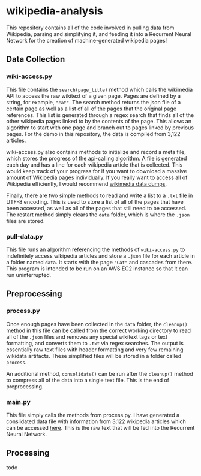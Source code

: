 # wikipedia-analysis
This repository contains all of the code involved in pulling data from Wikipedia, parsing and simplifying it, and feeding it into a Recurrent Neural Network for the creation of machine-generated wikipedia pages! 

## Data Collection
### wiki-access.py
This file contains the `search(page_title)` method which calls the wikimedia API to access the raw wikitext of a given page. Pages are defined by a string, for example, `"cat"`. The search method returns the json file of a certain page as well as a list of all of the pages that the original page references. This list is generated through a regex search that finds all of the other wikipedia pages linked to by the contents of the page. This allows an algorithm to start with one page and branch out to pages linked by previous pages. For the demo in this repository, the data is compiled from 3,122 articles.

wiki-access.py also contains methods to initialize and record a meta file, which stores the progress of the api-calling algorithm. A file is generated each day and has a line for each wikipedia article that is collected. This would keep track of your progress for if you want to download a massive amount of Wikipedia pages individually. If you really want to access all of Wikipedia efficiently, I would recommend [wikimedia data dumps](https://dumps.wikimedia.org/).

Finally, there are two simple methods to read and write a list to a `.txt` file in UTF-8 encoding. This is used to store a list of all of the pages that have been accessed, as well as all of the pages that still need to be accessed.
The restart method simply clears the `data` folder, which is where the `.json` files are stored.

### pull-data.py
This file runs an algorithm referencing the methods of `wiki-access.py` to indefinitely access wikipedia articles and store a `.json` file for each article in a folder named `data`. It starts with the page `"Cat"` and cascades from there. This program is intended to be run on an AWS EC2 instance so that it can run uninterrupted.

## Preprocessing
### process.py
Once enough pages have been collected in the `data` folder, the `cleanup()` method in this file can be called from the correct working directory to read all of the `.json` files and removes any special wikitext tags or text formatting, and converts them to `.txt` via regex searches. The output is essentially raw text files with header formatting and very few remaining wikidata artifacts. These simplified files will be stored in a folder called `process`.

An additional method, `consolidate()` can be run after the `cleanup()` method to compress all of the data into a single text file. This is the end of preprocessing.

### main.py
This file simply calls the methods from process.py. I have generated a conslidated data file with information from 3,122 wikipedia articles which can be accessed [here](http://noahtrenaman.com/media/data.txt). This is the raw text that will be fed into the Recurrent Neural Network.

## Processing
todo
